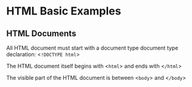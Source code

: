 # HTML Basic Examples

## HTML Documents

All HTML document must start with a document type document type declaration: <<code>!DOCTYPE html</code>>

The HTML document itself begins with <<code>html</code>> and ends with <<code>/html</code>>

The visible part of the HTML document is between <<code>body</code>> and <<code>/body</code>>